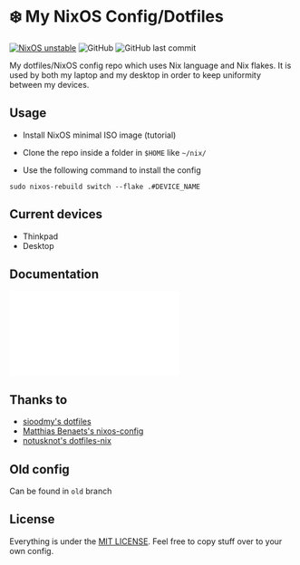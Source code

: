 # ❄️ My NixOS Config/Dotfiles

[![NixOS unstable](https://img.shields.io/badge/NixOS-unstable-blue.svg?style=flat&logo=NixOS&logoColor=white)](https://nixos.org)
![GitHub](https://img.shields.io/github/license/noe-tarbouriech/nix-config)
![GitHub last commit](https://img.shields.io/github/last-commit/noe-tarbouriech/nix-config)

My dotfiles/NixOS config repo which uses Nix language and Nix flakes. It is used by both my laptop and my desktop in order to keep uniformity between my devices.

## Usage

- Install NixOS minimal ISO image (tutorial)

- Clone the repo inside a folder in `$HOME` like `~/nix/`

- Use the following command to install the config

```shell
sudo nixos-rebuild switch --flake .#DEVICE_NAME
```

## Current devices

- Thinkpad
- Desktop

## Documentation

![Installation](/doc/installing-nixos.md)

## Thanks to

- [sioodmy's dotfiles](https://github.com/sioodmy/dotfiles)
- [Matthias Benaets's nixos-config](https://github.com/MatthiasBenaets/nixos-config)
- [notusknot's dotfiles-nix](https://github.com/notusknot/dotfiles-nix)

## Old config

Can be found in `old` branch

## License

Everything is under the [MIT LICENSE](LICENSE). Feel free to copy stuff over to your own config.

